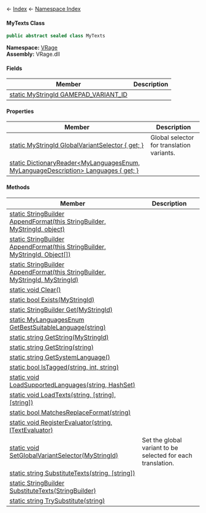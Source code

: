 ← [Index](Api-Index) ← [Namespace Index](Namespace-Index)

#### MyTexts Class

```csharp
public abstract sealed class MyTexts
```

**Namespace:** [VRage](VRage)  
**Assembly:** VRage.dll

#### Fields

|Member|Description|
|---|---|
|[static MyStringId GAMEPAD_VARIANT_ID](VRage.MyTexts.GAMEPAD_VARIANT_ID)||

#### Properties

|Member|Description|
|---|---|
|[static MyStringId GlobalVariantSelector { get; }](VRage.MyTexts.GlobalVariantSelector)|Global selector for translation variants.|
|[static DictionaryReader<MyLanguagesEnum, MyLanguageDescription> Languages { get; }](VRage.MyTexts.Languages)||

#### Methods

|Member|Description|
|---|---|
|[static StringBuilder AppendFormat(this StringBuilder, MyStringId, object)](VRage.MyTexts.AppendFormat)||
|[static StringBuilder AppendFormat(this StringBuilder, MyStringId, Object[])](VRage.MyTexts.AppendFormat)||
|[static StringBuilder AppendFormat(this StringBuilder, MyStringId, MyStringId)](VRage.MyTexts.AppendFormat)||
|[static void Clear()](VRage.MyTexts.Clear)||
|[static bool Exists(MyStringId)](VRage.MyTexts.Exists)||
|[static StringBuilder Get(MyStringId)](VRage.MyTexts.Get)||
|[static MyLanguagesEnum GetBestSuitableLanguage(string)](VRage.MyTexts.GetBestSuitableLanguage)||
|[static string GetString(MyStringId)](VRage.MyTexts.GetString)||
|[static string GetString(string)](VRage.MyTexts.GetString)||
|[static string GetSystemLanguage()](VRage.MyTexts.GetSystemLanguage)||
|[static bool IsTagged(string, int, string)](VRage.MyTexts.IsTagged)||
|[static void LoadSupportedLanguages(string, HashSet<MyLanguagesEnum>)](VRage.MyTexts.LoadSupportedLanguages)||
|[static void LoadTexts(string, [string], [string])](VRage.MyTexts.LoadTexts)||
|[static bool MatchesReplaceFormat(string)](VRage.MyTexts.MatchesReplaceFormat)||
|[static void RegisterEvaluator(string, ITextEvaluator)](VRage.MyTexts.RegisterEvaluator)||
|[static void SetGlobalVariantSelector(MyStringId)](VRage.MyTexts.SetGlobalVariantSelector)|Set the global variant to be selected for each translation.|
|[static string SubstituteTexts(string, [string])](VRage.MyTexts.SubstituteTexts)||
|[static StringBuilder SubstituteTexts(StringBuilder)](VRage.MyTexts.SubstituteTexts)||
|[static string TrySubstitute(string)](VRage.MyTexts.TrySubstitute)||

